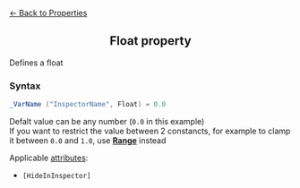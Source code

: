 [<- Back to Properties](./README.md)
<h2 align = "center">Float property</h2>

Defines a float
### Syntax
```C#
_VarName ("InspectorName", Float) = 0.0
```
Defalt value can be any number (```0.0``` in this example)  
If you want to restrict the value between 2 constancts, for example to clamp it between ```0.0``` and ```1.0```, use **[Range](./Range.md)** instead

Applicable [attributes](../Attributes/README.md):

- ```[HideInInspector]```